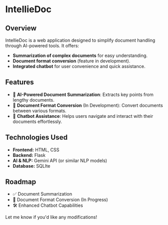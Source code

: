 # IntellieDoc

## Overview
IntellieDoc is a web application designed to simplify document handling through AI-powered tools. It offers:
- **Summarization of complex documents** for easy understanding.
- **Document format conversion** (feature in development).
- **Integrated chatbot** for user convenience and quick assistance.

## Features
- 📄 **AI-Powered Document Summarization**: Extracts key points from lengthy documents.
- 🔄 **Document Format Conversion** (In Development): Convert documents between various formats.
- 🤖 **Chatbot Assistance**: Helps users navigate and interact with their documents effortlessly.

## Technologies Used
- **Frontend:** HTML, CSS
- **Backend:** Flask
- **AI & NLP:** Gemini API (or similar NLP models)
- **Database:** SQLIte

## Roadmap
- ✅ Document Summarization
- 🚧 Document Format Conversion (In Progress)
- 🛠️ Enhanced Chatbot Capabilities

Let me know if you'd like any modifications!
